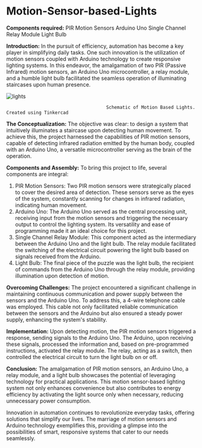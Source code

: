 # Motion-Sensor-based-Lights
**Components required:**
PIR Motion Sensors
Arduino Uno
Single Channel Relay Module
Light Bulb

**Introduction:**
In the pursuit of efficiency, automation has become a key player in simplifying daily tasks. One such innovation is the utilization of motion sensors coupled with Arduino technology to create responsive lighting systems. In this endeavor, the amalgamation of two PIR (Passive Infrared) motion sensors, an Arduino Uno microcontroller, a relay module, and a humble light bulb facilitated the seamless operation of illuminating staircases upon human presence.

![lights](https://github.com/advait-dandekar/Motion-Sensor-based-Lights/assets/145592096/6e084236-f731-4a3a-a8d6-0ae834b12cb8)

                                         Schematic of Motion Based Lights. Created using Tinkercad
                                         
**The Conceptualization:**
The objective was clear: to design a system that intuitively illuminates a staircase upon detecting human movement. To achieve this, the project harnessed the capabilities of PIR motion sensors, capable of detecting infrared radiation emitted by the human body, coupled with an Arduino Uno, a versatile microcontroller serving as the brain of the operation.

**Components and Assembly:**
To bring this project to life, several components are integral:
1. PIR Motion Sensors: Two PIR motion sensors were strategically placed to cover the desired area of detection. These sensors serve as the eyes of the system, constantly scanning for changes in infrared radiation, indicating human movement.
2. Arduino Uno: The Arduino Uno served as the central processing unit, receiving input from the motion sensors and triggering the necessary output to control the lighting system. Its versatility and ease of programming made it an ideal choice for this project.
3. Single Channel Relay Module: This component acted as the intermediary between the Arduino Uno and the light bulb. The relay module facilitated the switching of the electrical circuit powering the light bulb based on signals received from the Arduino.
4. Light Bulb: The final piece of the puzzle was the light bulb, the recipient of commands from the Arduino Uno through the relay module, providing illumination upon detection of motion.

**Overcoming Challenges:**
The project encountered a significant challenge in maintaining continuous communication and power supply between the sensors and the Arduino Uno. To address this, a 4-wire telephone cable was employed. This cable not only facilitated reliable communication between the sensors and the Arduino but also ensured a steady power supply, enhancing the system's stability.

**Implementation:**
Upon detecting motion, the PIR motion sensors triggered a response, sending signals to the Arduino Uno. The Arduino, upon receiving these signals, processed the information and, based on pre-programmed instructions, activated the relay module. The relay, acting as a switch, then controlled the electrical circuit to turn the light bulb on or off.

**Conclusion:**
The amalgamation of PIR motion sensors, an Arduino Uno, a relay module, and a light bulb showcases the potential of leveraging technology for practical applications. This motion sensor-based lighting system not only enhances convenience but also contributes to energy efficiency by activating the light source only when necessary, reducing unnecessary power consumption.

Innovation in automation continues to revolutionize everyday tasks, offering solutions that simplify our lives. The marriage of motion sensors and Arduino technology exemplifies this, providing a glimpse into the possibilities of smart, responsive systems that cater to our needs seamlessly.
